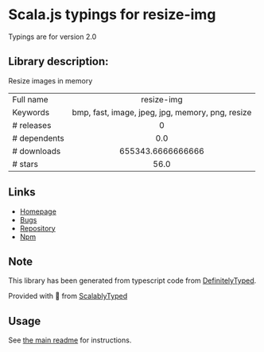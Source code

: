 
# Scala.js typings for resize-img

Typings are for version 2.0

## Library description:
Resize images in memory

|                    |                 |
| ------------------ | :-------------: |
| Full name          | resize-img |
| Keywords           | bmp, fast, image, jpeg, jpg, memory, png, resize |
| # releases         | 0 |
| # dependents       | 0.0 |
| # downloads        | 655343.6666666666 |
| # stars            | 56.0 |

## Links
- [Homepage](https://github.com/kevva/resize-img#readme)
- [Bugs](https://github.com/kevva/resize-img/issues)
- [Repository](https://github.com/kevva/resize-img)
- [Npm](https://www.npmjs.com/package/resize-img)
    


## Note
This library has been generated from typescript code from [DefinitelyTyped](https://definitelytyped.org).

Provided with :purple_heart: from [ScalablyTyped](https://github.com/oyvindberg/ScalablyTyped)

## Usage
See [the main readme](../../readme.md) for instructions.


